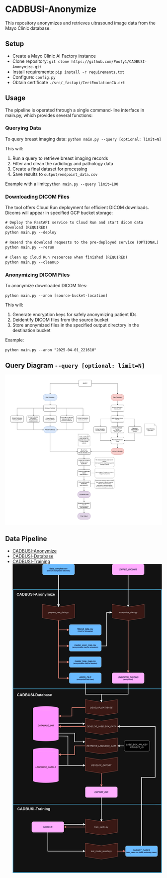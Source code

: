 # CADBUSI-Anonymize

This repository anonymizes and retrieves ultrasound image data from the Mayo Clinic database. 

## Setup

- Create a Mayo Clinic AI Factory instance
- Clone repository: `git clone https://github.com/Poofy1/CADBUSI-Anonymize.git`
- Install requirements: `pip install -r requirements.txt`
- Configure: `config.py`
- Obtain certificate `./src/_fastapi/CertEmulationCA.crt`

## Usage

The pipeline is operated through a single command-line interface in main.py, which provides several functions:

### Querying Data

To query breast imaging data:
`python main.py --query [optional: limit=N]`

This will:
1. Run a query to retrieve breast imaging records
2. Filter and clean the radiology and pathology data
3. Create a final dataset for processing
4. Save results to `output/endpoint_data.csv`

Example with a limit:`python main.py --query limit=100`


### Downloading DICOM Files

The tool offers Cloud Run deployment for efficient DICOM downloads. Dicoms will appear in specified GCP bucket storage:
```
# Deploy the FastAPI service to Cloud Run and start dicom data download (REQUIRED)
python main.py --deploy

# Resend the download requests to the pre-deployed service (OPTIONAL)
python main.py --rerun 

# Clean up Cloud Run resources when finished (REQUIRED)
python main.py --cleanup
```
### Anonymizing DICOM Files

To anonymize downloaded DICOM files:

`python main.py --anon [source-bucket-location]`

This will:
1. Generate encryption keys for safely anonymizing patient IDs
2. Deidentify DICOM files from the source bucket
3. Store anonymized files in the specified output directory in the destination bucket

Example:

`python main.py --anon "2025-04-01_221610"`

## Query Diagram `--query [optional: limit=N]`
![CASBUSI Query](/demo/CADBUSI_Query.png)

## Data Pipeline
- [CADBUSI-Anonymize](https://github.com/Poofy1/CADBUSI-Anonymize)
- [CADBUSI-Database](https://github.com/Poofy1/CADBUSI-Database)
- [CADBUSI-Training](https://github.com/Poofy1/CADBUSI-Training)
![CADBUSI Pipeline](https://raw.githubusercontent.com/Poofy1/CADBUSI-Database/main/pipeline/CADBUSI-Pipeline.png)

